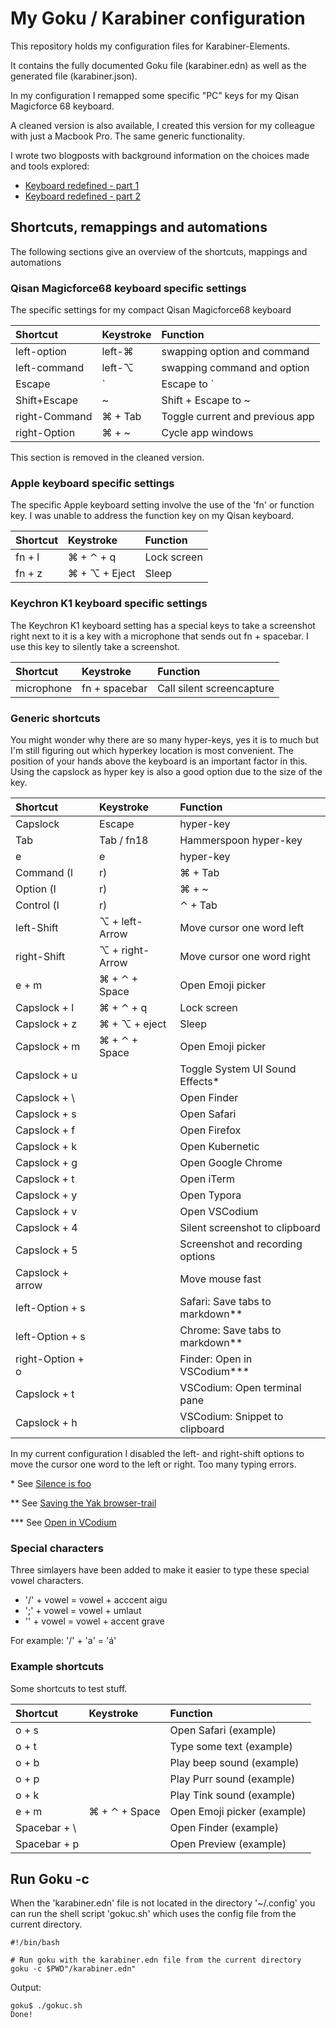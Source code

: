 # My Goku / Karabiner configuration

This repository holds my configuration files for Karabiner-Elements.

It contains the fully documented Goku file (karabiner.edn) as well as the generated file (karabiner.json).

In my configuration I remapped some specific "PC" keys for my Qisan Magicforce 68 keyboard.

A cleaned version is also available, I created this version for my colleague with just a Macbook Pro. The same generic functionality.

I wrote two blogposts with background information on the choices made and tools explored:

- [Keyboard redefined - part 1](https://tisgoud.nl/2020/09/keyboard-redefined-part-1/)
- [Keyboard redefined - part 2](https://tisgoud.nl/2020/09/keyboard-redefined-part-2/)

## Shortcuts, remappings and automations

The following sections give an overview of the shortcuts, mappings and automations

### Qisan Magicforce68 keyboard specific settings

The specific settings for my compact Qisan Magicforce68 keyboard

| Shortcut         | Keystroke      | Function                        |
| :--------------- | :--------------| :------------------------------ |
| left-option      | left-&#x2318;  | swapping option and command     |
| left-command     | left-&#x2325;  | swapping command and option     |
| Escape           | \`             | Escape to \`                    |
| Shift+Escape     | \~             | Shift + Escape to ~             |
| right-Command    | &#x2318; + Tab | Toggle current and previous app |
| right-Option     | &#x2318; + \~  | Cycle app windows               |

This section is removed in the cleaned version.

### Apple keyboard specific settings

The specific Apple keyboard setting involve the use of the 'fn' or function key. I was unable to address the function key on my Qisan keyboard.

| Shortcut | Keystroke                   | Function    |
| :------- | :-------------------------- | :---------- |
| fn + l   | &#x2318; + &#x2303; + q     | Lock screen |
| fn + z   | &#x2318; + &#x2325; + Eject | Sleep       |

### Keychron K1 keyboard specific settings

The Keychron K1 keyboard setting has a special keys to take a screenshot right next to it is a key with a microphone that sends out fn + spacebar. I use this key to silently take a screenshot.

| Shortcut   | Keystroke     | Function                  |
| :--------- | :------------ | :------------------------ |
| microphone | fn + spacebar | Call silent screencapture |

### Generic shortcuts

You might wonder why there are so many hyper-keys, yes it is to much but I'm still figuring out which hyperkey location is most convenient. The position of your hands above the keyboard is an important factor in this. Using the capslock as hyper key is also a good option due to the size of the key.

| Shortcut         | Keystroke                   | Function                         |
| :--------------- | :-------------------------- | :------------------------------- |
| Capslock         | Escape                      | hyper-key                        |
| Tab              | Tab / fn18                  | Hammerspoon hyper-key            |
| e                | e                           | hyper-key                        |
| Command (l|r)    | &#x2318; + Tab              | Toggle current and previous app  |
| Option (l|r)     | &#x2318; + \~               | Cycle app windows                |
| Control (l|r)    | &#x2303; + Tab              | Cycle app tabs                   |
| left-Shift       | &#x2325; + left-Arrow       | Move cursor one word left        |
| right-Shift      | &#x2325; + right-Arrow      | Move cursor one word right       |
| e + m            | &#x2318; + &#x2303; + Space | Open Emoji picker                |
| Capslock + l     | &#x2318; + &#x2303; + q     | Lock screen                      |
| Capslock + z     | &#x2318; + &#x2325; + eject | Sleep                            |
| Capslock + m     | &#x2318; + &#x2303; + Space | Open Emoji picker                |
| Capslock + u     |                             | Toggle System UI Sound Effects*  |
| Capslock + \     |                             | Open Finder                      |
| Capslock + s     |                             | Open Safari                      |
| Capslock + f     |                             | Open Firefox                     |
| Capslock + k     |                             | Open Kubernetic                  |
| Capslock + g     |                             | Open Google Chrome               |
| Capslock + t     |                             | Open iTerm                       |
| Capslock + y     |                             | Open Typora                      |
| Capslock + v     |                             | Open VSCodium                    |
| Capslock + 4     |                             | Silent screenshot to clipboard   |
| Capslock + 5     |                             | Screenshot and recording options |
| Capslock + arrow |                             | Move mouse fast                  |
| left-Option + s  |                             | Safari: Save tabs to markdown**  |
| left-Option + s  |                             | Chrome: Save tabs to markdown**  |
| right-Option + o |                             | Finder: Open in VSCodium***      |
| Capslock + t     |                             | VSCodium: Open terminal pane     |
| Capslock + h     |                             | VSCodium: Snippet to clipboard   |

In my current configuration I disabled the left- and right-shift options to move the cursor one word to the left or right. Too many typing errors.

\* See [Silence is foo](https://tisgoud.nl/2020/10/silence-is-foo/)

\*\* See [Saving the Yak browser-trail](https://tisgoud.nl/2020/04/saving-the-yak-browser-trail/)

\*\*\* See [Open in VCodium](https://tisgoud.nl/2019/09/open-in-vscodium/)

### Special characters

Three simlayers have been added to make it easier to type these special vowel characters.

- '/' + vowel = vowel + acccent aigu
- ';' + vowel = vowel + umlaut
- '\' + vowel = vowel + accent grave

For example: '/' + 'a' = 'á'

### Example shortcuts

Some shortcuts to test stuff.

| Shortcut      | Keystroke                   | Function                    |
| :------------ | :-------------------------- | :-------------------------- |
| o + s         |                             | Open Safari (example)       |
| o + t         |                             | Type some text (example)    |
| o + b         |                             | Play beep sound (example)   |
| o + p         |                             | Play Purr sound (example)   |
| o + k         |                             | Play Tink sound (example)   |
| e + m         | &#x2318; + &#x2303; + Space | Open Emoji picker (example) |
| Spacebar + \  |                             | Open Finder (example)       |
| Spacebar + p  |                             | Open Preview (example)      |

## Run Goku -c

When the 'karabiner.edn' file is not located in the directory '~/.config' you can run the shell script 'gokuc.sh' which uses the config file from the current directory.

```shell
#!/bin/bash

# Run goku with the karabiner.edn file from the current directory
goku -c $PWD"/karabiner.edn"
```

Output:

```shell
goku$ ./gokuc.sh
Done!
```
